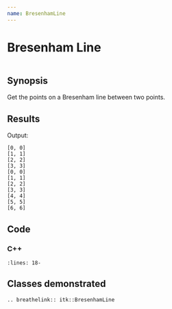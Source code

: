 ```yaml
---
name: BresenhamLine
---
```


# Bresenham Line

```{index} single: BresenhamLine
```

## Synopsis

Get the points on a Bresenham line between two points.

## Results

Output:

```
[0, 0]
[1, 1]
[2, 2]
[3, 3]
[0, 0]
[1, 1]
[2, 2]
[3, 3]
[4, 4]
[5, 5]
[6, 6]
```

## Code

### C++

```{literalinclude} Code.cxx
:lines: 18-
```

## Classes demonstrated

```{eval-rst}
.. breathelink:: itk::BresenhamLine
```
